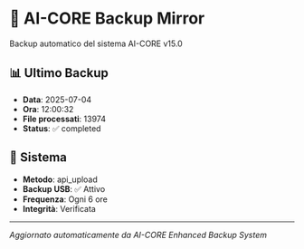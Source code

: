# 🧬 AI-CORE Backup Mirror

Backup automatico del sistema AI-CORE v15.0

## 📊 Ultimo Backup
- **Data**: 2025-07-04
- **Ora**: 12:00:32
- **File processati**: 13974
- **Status**: ✅ completed

## 🎯 Sistema
- **Metodo**: api_upload
- **Backup USB**: ✅ Attivo
- **Frequenza**: Ogni 6 ore
- **Integrità**: Verificata

---
*Aggiornato automaticamente da AI-CORE Enhanced Backup System*
